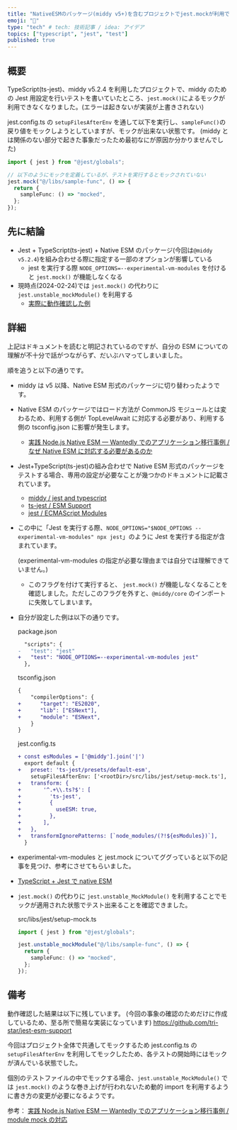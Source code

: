 ```yaml
---
title: "NativeESMのパッケージ(middy v5+)を含むプロジェクトでjest.mockが利用できない問題の対処"
emoji: "🔬"
type: "tech" # tech: 技術記事 / idea: アイデア
topics: ["typescript", "jest", "test"]
published: true
---
```


## 概要

TypeScript(ts-jest)、middy v5.2.4 を利用したプロジェクトで、middy のための Jest 用設定を行いテストを書いていたところ、`jest.mock()`によるモックが利用できなくなりました。(エラーは起きないが実装が上書きされない)

jest.config.ts の `setupFilesAfterEnv` を通して以下を実行し、`sampleFunc()`の戻り値をモックしようとしていますが、モックが出来ない状態です。
(middy とは関係のない部分で起きた事象だったため最初なにが原因か分かりませんでした)

```ts
import { jest } from "@jest/globals";

// 以下のようにモックを定義しているが、テストを実行するとモックされていない
jest.mock("@/libs/sample-func", () => {
  return {
    sampleFunc: () => "mocked",
  };
});
```

## 先に結論

- Jest + TypeScript(ts-jest) + Native ESM のパッケージ(今回は`@middy v5.2.4`)を組み合わせる際に指定する一部のオプションが影響している
  - jest を実行する際 `NODE_OPTIONS=--experimental-vm-modules` を付けると `jest.mock()` が機能しなくなる
- 現時点(2024-02-24)では `jest.mock()` の代わりに `jest.unstable_mockModule()` を利用する
  - [実際に動作確認した例](https://github.com/tri-star/jest-esm-support)

## 詳細

上記はドキュメントを読むと明記されているのですが、自分の ESM についての理解が不十分で話がつながらず、だいぶハマってしまいました。

順を追うと以下の通りです。

- middy は v5 以降、Native ESM 形式のパッケージに切り替わったようです。
- Native ESM のパッケージではロード方法が CommonJS モジュールとは変わるため、利用する側が TopLevelAwait に対応する必要があり、利用する側の tsconfig.json に影響が発生します。
  - [実践 Node.js Native ESM — Wantedly でのアプリケーション移行事例 / なぜ Native ESM に対応する必要があるのか](https://www.wantedly.com/companies/wantedly/post_articles/410531#:~:text=%E3%81%8C%E3%81%82%E3%82%8A%E3%81%BE%E3%81%99%E3%80%82-,%E3%81%AA%E3%81%9CNative%20ESM%E3%81%AB%E5%AF%BE%E5%BF%9C%E3%81%99%E3%82%8B%E5%BF%85%E8%A6%81%E3%81%8C%E3%81%82%E3%82%8B%E3%81%AE%E3%81%8B,-%E3%81%AA%E3%81%9CNative%20ESM)
- Jest+TypeScript(ts-jest)の組み合わせで Native ESM 形式のパッケージをテストする場合、専用の設定が必要なことが幾つかのドキュメントに記載されています。
  - [middy / jest and typescript](https://middy.js.org/docs/intro/testing/#jest-and-typescript)
  - [ts-jest / ESM Support](https://kulshekhar.github.io/ts-jest/docs/guides/esm-support/)
  - [jest / ECMAScript Modules](https://jestjs.io/docs/ecmascript-modules)
- この中に「Jest を実行する際、`NODE_OPTIONS="$NODE_OPTIONS --experimental-vm-modules" npx jest`」のように Jest を実行する指定が含まれています。

  (experimental-vm-modules の指定が必要な理由までは自分では理解できていません。)

  - このフラグを付けて実行すると、 `jest.mock()` が機能しなくなることを確認しました。ただしこのフラグを外すと、`@middy/core` のインポートに失敗してしまいます。

- 自分が設定した例は以下の通りです。

  package.json

  ```diff
    "scripts": {
  -   "test": "jest"
  +   "test": "NODE_OPTIONS=--experimental-vm-modules jest"
    },
  ```

  tsconfig.json

  ```diff
  {
      "compilerOptions": {
  +      "target": "ES2020",
  +      "lib": ["ESNext"],
  +      "module": "ESNext",
      }
  }
  ```

  jest.config.ts

  ```diff
  + const esModules = ['@middy'].join('|')
    export default {
  +   preset: 'ts-jest/presets/default-esm',
      setupFilesAfterEnv: ['<rootDir>/src/libs/jest/setup-mock.ts'],
  +   transform: {
  +       '^.+\\.ts?$': [
  +         'ts-jest',
  +         {
  +           useESM: true,
  +         },
  +       ],
  +   },
  +   transformIgnorePatterns: [`node_modules/(?!${esModules})`],
    }

  ```

- experimental-vm-modules と jest.mock についてググっていると以下の記事を見つけ、参考にさせてもらいました。
- [TypeScript + Jest で native ESM](https://zenn.dev/hankei6km/articles/native-esm-with-typescript-jest#native-esm-%E3%81%A7%E3%81%AE-jest-%E3%83%A2%E3%83%83%E3%82%AF%E3%83%A2%E3%82%B8%E3%83%A5%E3%83%BC%E3%83%AB)
- `jest.mock()` の代わりに `jest.unstable_MockModule()` を利用することでモックが適用された状態でテスト出来ることを確認できました。

  src/libs/jest/setup-mock.ts

  ```ts
  import { jest } from "@jest/globals";

  jest.unstable_mockModule("@/libs/sample-func", () => {
    return {
      sampleFunc: () => "mocked",
    };
  });
  ```

## 備考

動作確認した結果は以下に残しています。
(今回の事象の確認のためだけに作成しているため、至る所で簡易な実装になっています)
https://github.com/tri-star/jest-esm-support

今回はプロジェクト全体で共通してモックするため jest.config.ts の `setupFilesAfterEnv` を利用してモックしたため、各テストの開始時にはモックが済んでいる状態でした。

個別のテストファイルの中でモックする場合、`jest.unstable_MockModule()` では `jest.mock()` のような巻き上げが行われないため動的 import を利用するように書き方の変更が必要になるようです。

参考： [実践 Node.js Native ESM — Wantedly でのアプリケーション移行事例 / module mock の対応](<https://www.wantedly.com/companies/wantedly/post_articles/410531#:~:text=%3B%20//%20OK-,module%20mock%E3%81%AE%E5%AF%BE%E5%BF%9C,-jest.mock()%20%E3%82%92>)
